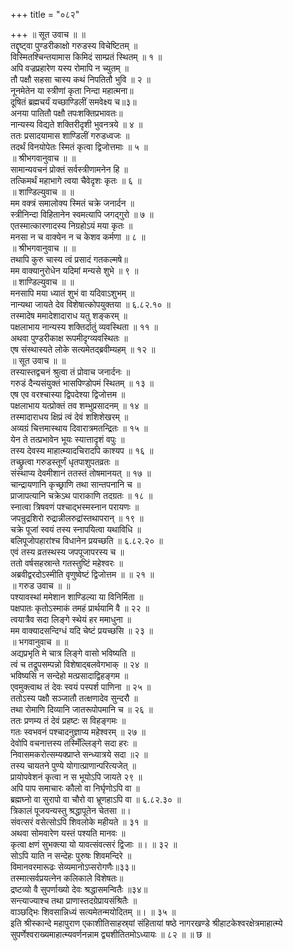 +++
title = "०८२"

+++
॥ सूत उवाच ॥ ॥  
तद्दृष्ट्वा पुण्डरीकाक्षो गरुडस्य विचेष्टितम् ॥  
विस्मितश्चिन्तयामास किमिदं साम्प्रतं स्थितम् ॥ १ ॥  
अपि वज्रप्रहारेण यस्य रोमापि न च्युतम् ॥  
तौ पक्षौ सहसा चास्य कथं निपतितौ भुवि ॥ २ ॥  
नूनमेतेन या स्त्रीणां कृता निन्दा महात्मना॥  
दूषितं ब्रह्मचर्यं यच्छाण्डिलीं समवेक्ष्य च॥३॥  
अनया पातितौ पक्षौ तपःशक्तिप्रभावतः॥  
नान्यस्य विद्यते शक्तिरीदृशी भुवनत्रये ॥ ४ ॥  
ततः प्रसादयामास शाण्डिलीं गरुडध्वजः ॥  
तदर्थं विनयोपेतः स्मितं कृत्वा द्विजोत्तमाः ॥ ५ ॥  
॥ श्रीभगवानुवाच ॥ ॥  
सामान्यवचनं प्रोक्तं सर्वस्त्रीणामनेन हि ॥  
तत्किमर्थं महाभागे त्वया चैवेदृशः कृतः ॥ ६ ॥  
॥ शाण्डिल्युवाच ॥ ॥  
मम वक्त्रं समालोक्य स्मितं चक्रे जनार्दन ॥  
स्त्रीनिन्दा विहितानेन स्वमत्यापि जगद्गुरो ॥ ७ ॥  
एतस्मात्कारणादस्य निग्रहोऽयं मया कृतः ॥  
मनसा न च वाक्येन न च केशव कर्मणा ॥ ८ ॥  
॥ श्रीभगवानुवाच ॥ ॥  
तथापि कुरु चास्य त्वं प्रसादं गतकल्मषे॥  
मम वाक्यानुरोधेन यदिमां मन्यसे शुभे ॥ ९ ॥  
॥ शाण्डिल्युवाच ॥ ॥  
मनसापि मया ध्यातं शुभं वा यदिवाऽशुभम् ॥  
नान्यथा जायते देव विशेषात्कोपयुक्तया ॥ ६.८२.१० ॥  
तस्मादेष ममादेशादाराध यतु शङ्करम् ॥  
पक्षलाभाय नान्यस्य शक्तिर्दातुं व्यवस्थिता ॥ ११ ॥  
अथवा पुण्डरीकाक्ष रूपमीदृग्व्यवस्थितः ॥  
एष संस्थास्यते लोके सत्यमेतद्ब्रवीम्यहम् ॥ १२ ॥  
॥ सूत उवाच ॥ ॥  
तस्यास्तद्वचनं श्रुत्वा तं प्रोवाच जनार्दनः ॥  
गरुडं दैन्यसंयुक्तं भासपिण्डोपमं स्थितम् ॥ १३ ॥  
एष एव वरश्चास्या द्विपदेश्या द्विजोत्तम ॥  
पक्षलाभाय यत्प्रोक्तं तव शम्भुप्रसादनम् ॥ १४ ॥  
तस्मादाराधय क्षिप्रं त्वं देवं शशिशेखरम् ॥  
अव्यग्रं चित्तमास्थाय दिवारात्रमतन्द्रितः ॥ १५ ॥  
येन ते तत्प्रभावेन भूयः स्यात्तादृशं वपुः ॥  
तस्य देवस्य माहात्म्यादचिरादपि काश्यप ॥ १६ ॥  
तच्छ्रुत्वा गरुडस्तूर्णं धृतपाशुपतव्रतः ॥  
संस्थाप्य देवमीशानं ततस्तं तोषमानयत् ॥ १७ ॥  
चान्द्रायणानि कृच्छ्राणि तथा सान्तपनानि च ॥  
प्राजापत्यानि चक्रेऽथ पाराकाणि तदग्रतः ॥ १८ ॥  
स्नात्वा त्रिषवणं पश्चाद्भस्मस्नान परायणः ॥  
जपन्रुद्रशिरो रुद्रान्नीलरुद्रांस्तथापरान् ॥ १९ ॥  
चक्रे पूजां स्वयं तस्य स्नापयित्वा यथाविधि ॥  
बलिपूजोपहारांश्च विधानेन प्रयच्छति ॥ ६.८२.२० ॥  
एवं तस्य व्रतस्थस्य जपपूजापरस्य च ॥  
ततो वर्षसहस्रान्ते गतस्तुष्टिं महेश्वरः ॥  
अब्रवीद्वरदोऽस्मीति वृणुष्वेष्टं द्विजोत्तम ॥ ॥ २१ ॥  
॥ गरुड उवाच ॥ ॥  
पश्यावस्थां ममेशान शाण्डिल्या या विनिर्मिता ॥  
पक्षपातः कृतोऽस्माकं तमहं प्रार्थयामि वै ॥ २२ ॥  
त्वयात्रैव सदा लिङ्गे स्थेयं हर ममाधुना ॥  
मम वाक्यादसन्दिग्धं यदि चेष्टं प्रयच्छसि ॥ २३ ॥  
॥ भगवानुवाच ॥ ॥  
अद्यप्रभृति मे चात्र लिङ्गे वासो भविष्यति ॥  
त्वं च तद्रूपसम्पन्नो विशेषाद्बलवेगभाक् ॥ २४ ॥  
भविष्यसि न सन्देहो मत्प्रसादाद्विहङ्गम ॥  
एवमुक्त्वाथ तं देवः स्वयं पस्पर्श पाणिना ॥ २५ ॥  
ततोऽस्य पक्षौ सञ्जातौ तत्क्षणादेव सुन्दरौ ॥  
तथा रोमाणि दिव्यानि जातरूपोपमानि च ॥ २६ ॥  
ततः प्रणम्य तं देवं प्रहष्टः स विहङ्गमः ॥  
गतः स्वभवनं पश्चादनुज्ञाप्य महेश्वरम् ॥ २७ ॥  
देवोपि वचनात्तस्य तस्मिँल्लिङ्गे सदा हरः ॥  
निवासमकरोत्सम्यक्प्राप्ते सन्ध्यात्रये सदा ॥२ ॥  
तस्य चायतने पुण्ये योगात्प्राणान्परित्यजेत् ॥  
प्रायोपवेशनं कृत्वा न स भूयोऽपि जायते २९ ॥  
अपि पाप समाचारः कौलो वा निर्घृणोऽपि वा ॥  
ब्रह्मघ्नो वा सुरापो वा चौरो वा भ्रूणहाऽपि वा ॥ ६.८२.३० ॥  
त्रिकालं पूजयन्यस्तु श्रद्धापूतेन चेतसा ॥।  
संवत्सरं वसेत्सोऽपि शिवलोके महीयते ॥ ३१ ॥  
अथवा सोमवारेण यस्तं पश्यति मानवः ॥  
कृत्वा क्षणं सुभक्त्या यो यावत्संवत्सरं द्विजाः ॥। ॥ ३२ ॥  
सोऽपि याति न सन्देहः पुरुषः शिवमन्दिरे ॥  
विमानवरमारूढः सेव्यमानोऽप्सरोगणैः॥३३॥  
तस्मात्सर्वप्रयत्नेन कलिकाले विशेषतः॥  
द्रष्टव्यो वै सुपर्णाख्यो देवः श्रद्धासमन्वितैः ॥३४॥  
सन्त्याज्याश्च तथा प्राणास्तदग्रेप्रायसंश्रितैः ॥  
वाञ्छद्भिः शिवसान्निध्यं सत्यमेतन्मयोदितम् ॥। ॥ ३५ ॥  
इति श्रीस्कान्दे महापुराण एकाशीतिसाहस्र्यां संहितायां षष्ठे नागरखण्डे श्रीहाटकेश्वरक्षेत्रमाहात्म्ये सुपर्णेश्वराख्यमाहात्म्यवर्णनन्नाम द्व्यशीतितमोऽध्यायः ॥ ८२ ॥ ॥ छ ॥